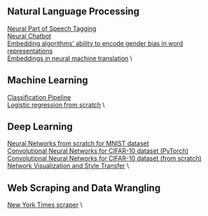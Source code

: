 

<!--
### Hi there 👋
**susannapaoli/susannapaoli** is a ✨ _special_ ✨ repository because its `README.md` (this file) appears on your GitHub profile.

Here are some ideas to get you started:

- 🔭 I’m currently working on ...
- 🌱 I’m currently learning ...
- 👯 I’m looking to collaborate on ...
- 🤔 I’m looking for help with ...
- 💬 Ask me about ...
- 📫 How to reach me: ...
- 😄 Pronouns: ...
- ⚡ Fun fact: ...
-->

## Natural Language Processing

[Neural Part of Speech Tagging](https://github.com/susannapaoli/neural-part-of-speech-tagging.git) \
[Neural Chatbot](https://github.com/susannapaoli/neural-chatbot.git) \
[Embedding algorithms' ability to encode gender bias in word representations](https://github.com/susannapaoli/gender-bias-and-cultural-journalism.git) \
[Embeddings in neural machine translation](https://github.com/susannapaoli/NLP-final-project.git) \

## Machine Learning
[Classification Pipeline](https://github.com/susannapaoli/ML-classification-problem.git) \
[Logistic regression from scratch](https://github.com/susannapaoli/logistic-regression-from-scratch.git) \

## Deep Learning 
[Neural Networks from scratch for MNIST dataset](https://github.com/susannapaoli/neural-networks-from-scratch.git) \
[Convolutional Neural Networks for CIFAR-10 dataset (PyTorch)](https://github.com/susannapaoli/convnet-pytorch.git) \
[Convolutional Neural Networks for CIFAR-10 dataset (from scratch)](https://github.com/susannapaoli/convolutional-neural-networks-from-scratch.git) \
[Network Visualization and Style Transfer](https://github.com/susannapaoli/network-visualization-and-style-transfer.git) \ 

## Web Scraping and Data Wrangling 
[New York Times scraper](https://github.com/susannapaoli/web-scraper-nyt.git) \
